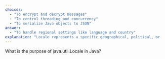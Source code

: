 ```yaml
---
choices:
  - "To encrypt and decrypt messages"
  - "To control threading and concurrency"
  - "To serialize Java objects to JSON"
answer:
  - "To handle regional settings like language and country"
explanation: "Locale represents a specific geographical, political, or cultural region used for internationalization."
---
```


What is the purpose of java.util.Locale in Java?
